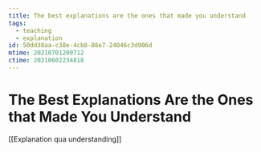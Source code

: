 ```yaml
---
title: The best explanations are the ones that made you understand
tags:
  - teaching
  - explanation
id: 50dd38aa-c38e-4cb8-88e7-24046c3d906d
mtime: 20210701200712
ctime: 20210602234818
---
```


# The Best Explanations Are the Ones that Made You Understand

[[Explanation qua understanding]]

